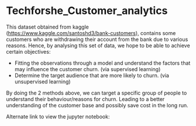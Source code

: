 # Techforshe_Customer_analytics
This dataset obtained from kaggle (https://www.kaggle.com/santoshd3/bank-customers), contains some customers who are withdrawing their account from the bank due to various reasons. Hence, by analysing this set of data, we hope to be able to achieve certain objectives:

- Fitting the observations through a model and understand the factors that may influence the customer churn. (via supervised learning)
- Determine the target audience that are more likely to churn. (via unsupervised learning)

By doing the 2 methods above, we can target a specific group of people to understand their behaviour/reasons for churn. Leading to a better understanding of the customer base and possibly save cost in the long run.

Alternate link to view the jupyter notebook:
